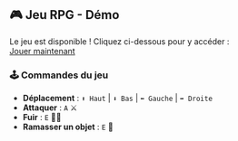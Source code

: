 ## 🎮 Jeu RPG - Démo  
Le jeu est disponible ! Cliquez ci-dessous pour y accéder :  
[Jouer maintenant](https://kevgenga.github.io/test-jeu-rpg/)  

### 🕹️ Commandes du jeu  
- **Déplacement** : `⬆️ Haut` | `⬇️ Bas` | `⬅️ Gauche` | `➡️ Droite`  
- **Attaquer** : `A` ⚔️  
- **Fuir** : `E` 🏃‍♂️  
- **Ramasser un objet** : `E` 🎒 
